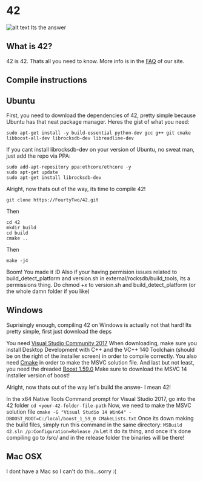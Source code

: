 # 42
![alt text](https://github.com/FourtyTwo/42/blob/master/scripts/logo.png "Logo Title Text 1")
Its the answer

## What is 42?

42 is 42. Thats all you need to know.
More info is in the [FAQ](https://coin42.co/faq.html) of our site.

## Compile instructions

## Ubuntu

First, you need to download the dependencies of 42, pretty simple because Ubuntu has that neat package manager.
Heres the gist of what you need:

` sudo apt-get install -y build-essential python-dev gcc g++ git cmake libboost-all-dev librocksdb-dev libreadline-dev `


If you cant install librocksdb-dev on your version of Ubuntu, no sweat man, just add the repo via PPA:


```
sudo add-apt-repository ppa:ethcore/ethcore -y
sudo apt-get update
sudo apt-get install librocksdb-dev
```

Alright, now thats out of the way, its time to compile 42!


```
git clone https://FourtyTwo/42.git
```
Then
```
cd 42
mkdir build
cd build
cmake ..
```
Then 
```
make -j4
```
Boom! You made it :D
Also if your having permision issues related to build_detect_platform and version.sh in external/rocksdb/build_tools, its a permissions thing. Do chmod +x to version.sh and build_detect_platform (or the whole damn folder if you like)

## Windows

Suprisingly enough, compiling 42 on Windows is actually not that hard! Its pretty simple, first just download the deps

You need [Visual Studio Community 2017](https://www.visualstudio.com/thank-you-downloading-visual-studio/?sku=Community&rel=15&page=inlineinstall)
When downloading, make sure you install Desktop Development with C++ and the VC++ 140 Toolchain (should be on the right of the installer screen) in order to compile correctly.
You also need [Cmake](https://cmake.org/download/) in order to make the MSVC solution file.
And last but not least, you need the dreaded [Boost 1.59.0](https://sourceforge.net/projects/boost/files/boost-binaries/1.59.0/) Make sure to download the MSVC 14 installer version of boost!

Alright, now thats out of the way let's build the answe- I mean 42!

In the x64 Native Tools Command prompt for Visual Studio 2017, go into the 42 folder
` cd <your-42-folder-file-path `
Now, we need to make the MSVC solution file
` cmake -G "Visual Studio 14 Win64" -DBOOST_ROOT=C:/local/boost_1_59_0 CMakeLists.txt `
Once its down making the build files, simply run this command in the same directory:
` MSBuild 42.sln /p:Configuration=Release /m `
Let it do its thing, and once it's done compiling go to /src/ and in the release folder the binaries will be there!

## Mac OSX

I dont have a Mac so I can't do this...sorry :(
